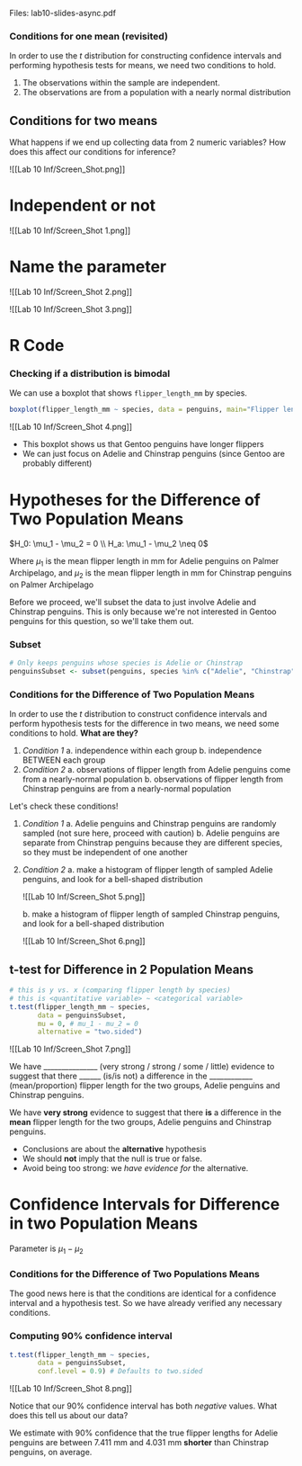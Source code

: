 Files: lab10-slides-async.pdf

### Conditions for one mean (revisited)

In order to use the $t$ distribution for constructing confidence intervals and performing hypothesis tests for means, we need two conditions to hold.

1. The observations within the sample are independent.
2. The observations are from a population with a nearly normal distribution

## Conditions for two means

What happens if we end up collecting data from 2 numeric variables? How does this affect our conditions for inference?

![[Lab 10 Inf/Screen_Shot.png]]

# Independent or not

![[Lab 10 Inf/Screen_Shot 1.png]]

# Name the parameter

![[Lab 10 Inf/Screen_Shot 2.png]]

![[Lab 10 Inf/Screen_Shot 3.png]]

# R Code

### Checking if a distribution is bimodal

We can use a boxplot that shows `flipper_length_mm` by species.

```r
boxplot(flipper_length_mm ~ species, data = penguins, main="Flipper length by species", xlab = "Species", ylab = "Flipper length (mm)"
```

![[Lab 10 Inf/Screen_Shot 4.png]]

- This boxplot shows us that Gentoo penguins have longer flippers
- We can just focus on Adelie and Chinstrap penguins (since Gentoo are probably different)

# Hypotheses for the Difference of Two Population Means

$H_0: \mu_1 - \mu_2 = 0 \\ H_a: \mu_1 - \mu_2 \neq 0$

Where $\mu_1$ is the mean flipper length in mm for Adelie penguins on Palmer Archipelago, and $\mu_2$ is the mean flipper length in mm for Chinstrap penguins on Palmer Archipelago

Before we proceed, we'll subset the data to just involve Adelie and Chinstrap penguins. This is only because we're not interested in Gentoo penguins for this question, so we'll take them out.

### Subset

```r
# Only keeps penguins whose species is Adelie or Chinstrap
penguinsSubset <- subset(penguins, species %in% c("Adelie", "Chinstrap"))

```

### Conditions for the Difference of Two Population Means

In order to use the $t$ distribution to construct confidence intervals and perform hypothesis tests for the difference in two means, we need some conditions to hold. **What are they?**

1. *Condition 1*
a. independence within each group
b. independence BETWEEN each group
2. *Condition 2*
a. observations of flipper length from Adelie penguins come from a nearly-normal population
b. observations of flipper length from Chinstrap penguins are from a nearly-normal population

Let's check these conditions!

1. *Condition 1*
a. Adelie penguins and Chinstrap penguins are randomly sampled (not sure here, proceed with caution)
b. Adelie penguins are separate from Chinstrap penguins because they are different species, so they must be independent of one another
2. *Condition 2*
a. make a histogram of flipper length of sampled Adelie penguins, and look for a bell-shaped distribution
    
    ![[Lab 10 Inf/Screen_Shot 5.png]]
    
    b. make a histogram of flipper length of sampled Chinstrap penguins, and look for a bell-shaped distribution
    
    ![[Lab 10 Inf/Screen_Shot 6.png]]
    

## t-test for Difference in 2 Population Means

```r
# this is y vs. x (comparing flipper length by species)
# this is <quantitative variable> ~ <categorical variable>
t.test(flipper_length_mm ~ species,
       data = penguinsSubset,
       mu = 0, # mu_1 - mu_2 = 0
       alternative = "two.sided")
```

![[Lab 10 Inf/Screen_Shot 7.png]]

We have _______________ (very strong / strong / some / little) evidence to suggest that there ______ (is/is not) a difference in the ____________ (mean/proportion) flipper length for the two groups, Adelie penguins and Chinstrap penguins.

We have **very strong** evidence to suggest that there **is** a difference in the **mean** flipper length for the two groups, Adelie penguins and Chinstrap penguins.

- Conclusions are about the **alternative** hypothesis
- We should **not** imply that the null is true or false.
- Avoid being too strong: we *have evidence for* the alternative.

# Confidence Intervals for Difference in two Population Means

Parameter is $\mu_1 - \mu_2$

### Conditions for the Difference of Two Populations Means

The good news here is that the conditions are identical for a confidence interval and a hypothesis test. So we have already verified any necessary conditions.

### Computing 90% confidence interval

```r
t.test(flipper_length_mm ~ species,
       data = penguinsSubset,
       conf.level = 0.9) # Defaults to two.sided
```

![[Lab 10 Inf/Screen_Shot 8.png]]

Notice that our 90% confidence interval has both *negative* values. What does this tell us about our data?

We estimate with 90% confidence that the true flipper lengths for Adelie penguins are between 7.411 mm and 4.031 mm **shorter** than Chinstrap penguins, on average.